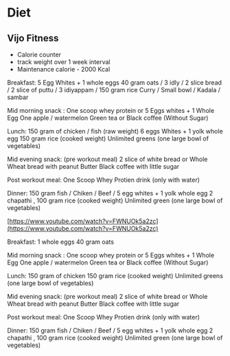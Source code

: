 # Diet

## **Vijo Fitness**

- Calorie counter
- track weight over 1 week interval
- Maintenance calorie - 2000 Kcal

Breakfast:
5 Egg Whites + 1 whole eggs
40 gram oats / 3 idly / 2 slice bread / 2 slice of puttu / 3 idiyappam / 150 gram rice
Curry / Small bowl / Kadala / sambar

Mid morning snack :
One scoop whey protein or 5 Eggs whites + 1 Whole Egg
One apple / watermelon
Green tea or Black coffee (Without Sugar)

Lunch:
150 gram of chicken / fish (raw weight) 6 eggs Whites + 1 yolk whole egg
150 gram rice (cooked weight)
Unlimited greens (one large bowl of vegetables)

Mid evening snack: (pre workout meal)
2 slice of white bread or Whole Wheat bread with peanut Butter
Black coffee with little sugar

Post workout meal:
One Scoop Whey Protien drink (only with water)

Dinner:
150 gram fish / Chiken / Beef / 5 egg whites + 1 yolk whole egg
2 chapathi , 100 gram rice (cooked weight)
Unlimited green (one large bowl of vegetables)

[https://www.youtube.com/watch?v=FWNUOk5a2zc](https://www.youtube.com/watch?v=FWNUOk5a2zc)

Breakfast:
1 whole eggs
40 gram oats 

Mid morning snack :
One scoop whey protein or 5 Eggs whites + 1 Whole Egg
One apple / watermelon
Green tea or Black coffee (Without Sugar)

Lunch:
150 gram of chicken 
150 gram rice (cooked weight)
Unlimited greens (one large bowl of vegetables)

Mid evening snack: (pre workout meal)
2 slice of white bread or Whole Wheat bread with peanut Butter
Black coffee with little sugar

Post workout meal:
One Scoop Whey Protien drink (only with water)

Dinner:
150 gram fish / Chiken / Beef / 5 egg whites + 1 yolk whole egg
2 chapathi , 100 gram rice (cooked weight)
Unlimited green (one large bowl of vegetables)